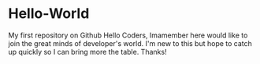 # Hello-World
My first repository on Github
Hello Coders,
Imamember here would like to join the great minds of developer's world. 
I'm new to this but hope to catch up quickly so I can bring more the table.
Thanks!

